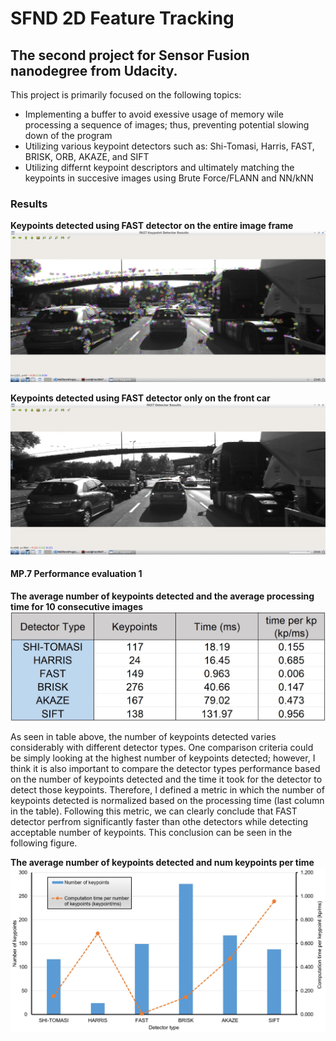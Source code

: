 # SFND 2D Feature Tracking

## The second project for Sensor Fusion nanodegree from Udacity.

This project is primarily focused on the following topics:

- Implementing a buffer to avoid exessive usage of memory wile processing a sequence of images; thus, preventing potential slowing down of the program 
- Utilizing various keypoint detectors such as: Shi-Tomasi, Harris, FAST, BRISK, ORB, AKAZE, and SIFT
- Utilizing differnt keypoint descriptors and ultimately matching the keypoints in succesive images using Brute Force/FLANN and NN/kNN

### Results

**Keypoints detected using FAST detector on the entire image frame**
![FAST keypoints detected](Results/FAST_entireFrame.jpg)

**Keypoints detected using FAST detector only on the front car**
![FAST keypoints detected](Results/FAST_onlyFrontCar.jpg)

#### MP.7 Performance evaluation 1

**The average number of keypoints detected and the average processing time for 10 consecutive images**
![Number keypoints detected](Results/MP7-nKeypoint_vs_detectorType-Table.jpg)

As seen in table above, the number of keypoints detected varies considerably with different detector types. One comparison criteria could be simply looking at the highest number of keypoints detected; however, I think it is also important to compare the detector types performance based on the number of keypoints detected and the time it took for the detector to detect those keypoints. Therefore, I defined a metric in which the number of keypoints detected is normalized based on the processing time (last column in the table).
Following this metric, we can clearly conclude that FAST detector perfrom significantly faster than othe detectors while detecting acceptable number of keypoints. This conclusion can be seen in the following figure. 

**The average number of keypoints detected and num keypoints per time**
![keypoints_detected_performance](Results/MP7-nKeypoint_vs_detectorType.jpg)
